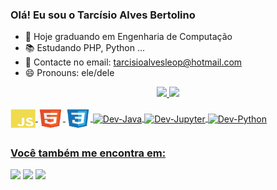 ### Olá! Eu sou o Tarcísio Alves Bertolino 

- 🔭 Hoje graduando em Engenharia de Computação
- 📚 Estudando PHP, Python ...
- 📧 Contacte no email: tarcisioalvesleop@hotmail.com
- 😄 Pronouns: ele/dele


<div align="center">
<a href="https://github.com/tarcisioalvesleop">
<img height="180em" src="https://github-readme-stats.vercel.app/api?username=tarcisioalvesleop&show_icons=true&theme=dracula&include_all_commits=true&count_private=true"/>
<img height="180em" src="https://github-readme-stats.vercel.app/api/top-langs/?username=tarcisioalvesleop&layout=compact&langs_count=7&theme=dracula"/>
</div>
<div style="display: inline_block"><br>
<img align="center" alt="Dev-Js" height="30" width="40" src="https://raw.githubusercontent.com/devicons/devicon/master/icons/javascript/javascript-plain.svg">
<img align="center" alt="Dev-HTML" height="30" width="40" src="https://raw.githubusercontent.com/devicons/devicon/master/icons/html5/html5-original.svg">
<img align="center" alt="Dev-CSS" height="30" width="40" src="https://raw.githubusercontent.com/devicons/devicon/master/icons/css3/css3-original.svg">
<img align="center" alt="Dev-Java" height="30" width="40" src="https://cdn.jsdelivr.net/gh/devicons/devicon/icons/java/java-original.svg" />
<img align="center" alt="Dev-Jupyter" height="30" width="40" src="https://cdn.jsdelivr.net/gh/devicons/devicon/icons/jupyter/jupyter-original.svg" />
<img align="center" alt="Dev-Python" height="30" width="40" src="https://cdn.jsdelivr.net/gh/devicons/devicon/icons/python/python-original.svg" />
          
</div>

##

<div>
<h3> Você também me encontra em: </h3>
<!--
<a href="https://www.youtube.com/channel/UC44Y7HUcjOu200dbBYjSjjQ" target="_blank"><img src="https://img.shields.io/badge/YouTube-FF0000?style-for-the-badge&logo=youtube&logoColor=white" target"_blank"></a>
--!>
<a href="https://instagram.com/tarcisioalvesbertolino" target="_blank"><img src="https://img.shields.io/badge/-Instagram-%23E4405F?style=for-the-badge&logo=instagram&logoColor=white" target="_blank"></a>
<a href = "mailto:tarcisioalvesleop@hotmail.com"><img src="https://img.shields.io/badge/-Gmail-%23333?style=for-the-badge&logo=gmail&logoColor=white" 
target="_blank"></a>
<a href="https://www.linkedin.com/in/tarcisio-alves-bertolino/" target="_blank"><img src="https://img.shields.io/badge/-LinkedIn-%230077B5?style=for-the-badge&logo=linkedin$logoColor=white" target="_blank"></a>

<!--
![Snake animation](https://github.com/tarcisioalvesleop/tarcisioalvesleop/blob/output/github-contribution-grid-snake.svg)
--!>
</div>

